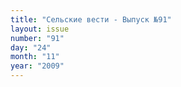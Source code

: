 ```yaml
---
title: "Сельские вести - Выпуск №91"
layout: issue
number: "91"
day: "24"
month: "11"
year: "2009"
---
```

